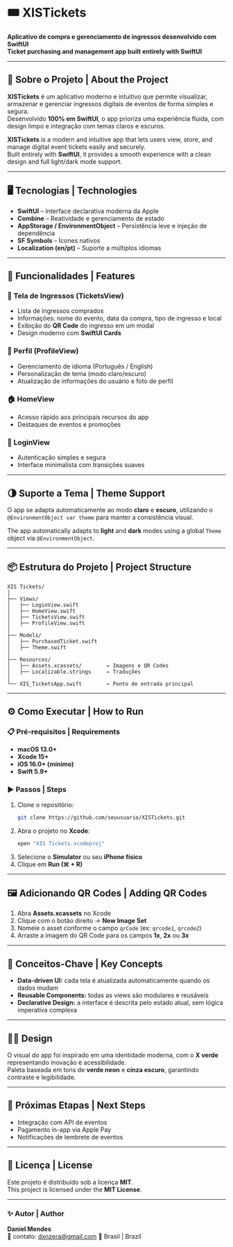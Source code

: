 # 🎟️ XISTickets  
**Aplicativo de compra e gerenciamento de ingressos desenvolvido com SwiftUI**  
**Ticket purchasing and management app built entirely with SwiftUI**

---

## 🧩 Sobre o Projeto | About the Project

**XISTickets** é um aplicativo moderno e intuitivo que permite visualizar, armazenar e gerenciar ingressos digitais de eventos de forma simples e segura.  
Desenvolvido **100% em SwiftUI**, o app prioriza uma experiência fluida, com design limpo e integração com temas claros e escuros.

**XISTickets** is a modern and intuitive app that lets users view, store, and manage digital event tickets easily and securely.  
Built entirely with **SwiftUI**, it provides a smooth experience with a clean design and full light/dark mode support.

---

## 🖥️ Tecnologias | Technologies

- **SwiftUI** – Interface declarativa moderna da Apple  
- **Combine** – Reatividade e gerenciamento de estado  
- **AppStorage / EnvironmentObject** – Persistência leve e injeção de dependência  
- **SF Symbols** – Ícones nativos  
- **Localization (en/pt)** – Suporte a múltiplos idiomas  

---

## 📱 Funcionalidades | Features

### 🎫 Tela de Ingressos (TicketsView)
- Lista de ingressos comprados  
- Informações: nome do evento, data da compra, tipo de ingresso e local  
- Exibição do **QR Code** do ingresso em um modal  
- Design moderno com **SwiftUI Cards**

### 👤 Perfil (ProfileView)
- Gerenciamento de idioma (Português / English)  
- Personalização de tema (modo claro/escuro)  
- Atualização de informações do usuário e foto de perfil  

### 🏠 HomeView
- Acesso rápido aos principais recursos do app  
- Destaques de eventos e promoções  

### 🔐 LoginView
- Autenticação simples e segura  
- Interface minimalista com transições suaves  

---

## 🌗 Suporte a Tema | Theme Support
O app se adapta automaticamente ao modo **claro** e **escuro**, utilizando o `@EnvironmentObject var theme` para manter a consistência visual.  

The app automatically adapts to **light** and **dark** modes using a global `Theme` object via `@EnvironmentObject`.

---

## 📦 Estrutura do Projeto | Project Structure

```
XIS Tickets/
│
├── Views/
│   ├── LoginView.swift
│   ├── HomeView.swift
│   ├── TicketsView.swift
│   ├── ProfileView.swift
│
├── Models/
│   ├── PurchasedTicket.swift
│   ├── Theme.swift
│
├── Resources/
│   ├── Assets.xcassets/        ← Imagens e QR Codes
│   ├── Localizable.strings     ← Traduções
│
└── XIS_TicketsApp.swift        ← Ponto de entrada principal
```

---

## ⚙️ Como Executar | How to Run

### 📋 Pré-requisitos | Requirements
- **macOS 13.0+**
- **Xcode 15+**
- **iOS 16.0+ (mínimo)**  
- **Swift 5.9+**

### ▶️ Passos | Steps
1. Clone o repositório:  
   ```bash
   git clone https://github.com/seuusuario/XISTickets.git
   ```
2. Abra o projeto no **Xcode**:  
   ```bash
   open "XIS Tickets.xcodeproj"
   ```
3. Selecione o **Simulator** ou seu **iPhone físico**
4. Clique em **Run (⌘ + R)**

---

## 🖼️ Adicionando QR Codes | Adding QR Codes

1. Abra **Assets.xcassets** no Xcode  
2. Clique com o botão direito → **New Image Set**  
3. Nomeie o asset conforme o campo `qrCode` (ex: `qrcode1`, `qrcode2`)  
4. Arraste a imagem do QR Code para os campos **1x**, **2x** ou **3x**

---

## 🧠 Conceitos-Chave | Key Concepts

- **Data-driven UI:** cada tela é atualizada automaticamente quando os dados mudam  
- **Reusable Components:** todas as views são modulares e reusáveis  
- **Declarative Design:** a interface é descrita pelo estado atual, sem lógica imperativa complexa  

---

## 🧑‍🎨 Design

O visual do app foi inspirado em uma identidade moderna, com o **X verde** representando inovação e acessibilidade.  
Paleta baseada em tons de **verde neon** e **cinza escuro**, garantindo contraste e legibilidade.

---

## 🏁 Próximas Etapas | Next Steps
- Integração com API de eventos  
- Pagamento in-app via Apple Pay  
- Notificações de lembrete de eventos  

---

## 📄 Licença | License
Este projeto é distribuído sob a licença **MIT**.  
This project is licensed under the **MIT License**.

---

### ✨ Autor | Author
**Daniel Mendes**  
📧 contato: dxnzera@gmail.com
📍 Brasil | Brazil  
